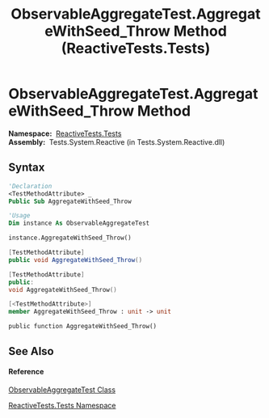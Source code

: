 ﻿---
title: ObservableAggregateTest.AggregateWithSeed_Throw Method  (ReactiveTests.Tests)
TOCTitle: AggregateWithSeed_Throw Method
ms:assetid: M:ReactiveTests.Tests.ObservableAggregateTest.AggregateWithSeed_Throw
ms:mtpsurl: https://msdn.microsoft.com/en-us/library/reactivetests.tests.observableaggregatetest.aggregatewithseed_throw(v=VS.103)
ms:contentKeyID: 36619503
ms.date: 06/28/2011
mtps_version: v=VS.103
f1_keywords:
- ReactiveTests.Tests.ObservableAggregateTest.AggregateWithSeed_Throw
dev_langs:
- CSharp
- JScript
- VB
- FSharp
- c++
---

# ObservableAggregateTest.AggregateWithSeed\_Throw Method

**Namespace:**  [ReactiveTests.Tests](hh289046\(v=vs.103\).md)  
**Assembly:**  Tests.System.Reactive (in Tests.System.Reactive.dll)

## Syntax

``` vb
'Declaration
<TestMethodAttribute> _
Public Sub AggregateWithSeed_Throw
```

``` vb
'Usage
Dim instance As ObservableAggregateTest

instance.AggregateWithSeed_Throw()
```

``` csharp
[TestMethodAttribute]
public void AggregateWithSeed_Throw()
```

``` c++
[TestMethodAttribute]
public:
void AggregateWithSeed_Throw()
```

``` fsharp
[<TestMethodAttribute>]
member AggregateWithSeed_Throw : unit -> unit 
```

``` jscript
public function AggregateWithSeed_Throw()
```

## See Also

#### Reference

[ObservableAggregateTest Class](hh314823\(v=vs.103\).md)

[ReactiveTests.Tests Namespace](hh289046\(v=vs.103\).md)

